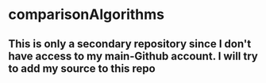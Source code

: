 # comparisonAlgorithms
## This is only a secondary repository since I don't have access to my main-Github account. I will try to add my source to this repo
